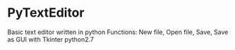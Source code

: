 # PyTextEditor
Basic text editor written in python
Functions: New file, Open file, Save, Save as
GUI with Tkinter python2.7
